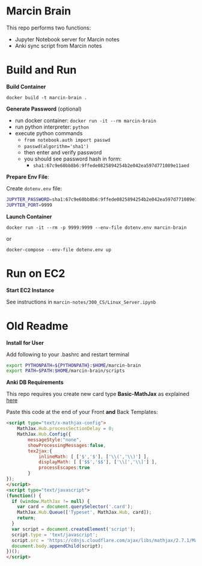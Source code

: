 # Marcin Brain

This repo performs two functions:
* Jupyter Notebook server for Marcin notes
* Anki sync script from Marcin notes

# Build and Run

__Build Container__

```
docker build -t marcin-brain .
```

__Generate Password__ (optional)

* run docker container: `docker run -it --rm marcin-brain`
* run python interpreter: `python`
* execute python commands
  * `from notebook.auth import passwd`
  * `passwd(algorithm='sha1')`
  * then enter and verify password
  * you should see password hash in form:
    * `sha1:67c9e60bb8b6:9ffede0825894254b2e042ea597d771089e11aed`


__Prepare Env File__:

Create `dotenv.env` file:

```bash
JUPYTER_PASSWORD=sha1:67c9e60bb8b6:9ffede0825894254b2e042ea597d771089e11aed
JUPYTER_PORT=9999
```

__Launch Container__

```
docker run -it --rm -p 9999:9999 --env-file dotenv.env marcin-brain
```
or
```
docker-compose --env-file dotenv.env up
```


# Run on EC2

__Start EC2 Instance__

See instructions in `marcin-notes/300_CS/Linux_Server.ipynb`

# Old Readme

**Install for User**

Add following to your .bashrc and restart terminal

```bash
export PYTHONPATH=${PYTHONPATH}:$HOME/marcin-brain
export PATH=$PATH:$HOME/marcin-brain/scripts
```

**Anki DB Requirements**

This repo requires you create new card type **Basic-MathJax** as explained [here](https://www.reddit.com/r/Anki/comments/a0x5qt/displaying_mathjax_in_ankidroid_while_staying/)

Paste this code at the end of your Front **and** Back Templates:

```html
<script type="text/x-mathjax-config">
    MathJax.Hub.processSectionDelay = 0;
    MathJax.Hub.Config({
        messageStyle:"none",
        showProcessingMessages:false,
        tex2jax:{
            inlineMath: [ ['$','$'], ['\\(','\\)'] ],
            displayMath: [ ['$$','$$'], ['\\[','\\]'] ],
            processEscapes:true
        }
});
</script>
<script type="text/javascript">
(function() {
  if (window.MathJax != null) {
    var card = document.querySelector('.card');
    MathJax.Hub.Queue(['Typeset', MathJax.Hub, card]);
    return;
  }
  var script = document.createElement('script');
  script.type = 'text/javascript';
  script.src = 'https://cdnjs.cloudflare.com/ajax/libs/mathjax/2.7.1/MathJax.js?config=TeX-AMS_SVG-full';
  document.body.appendChild(script);
})();
</script>
```

